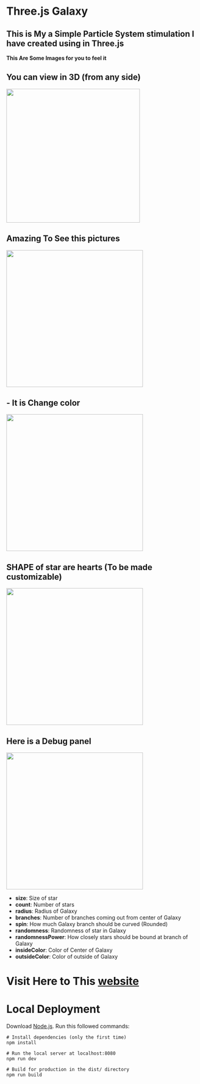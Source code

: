 # Three.js Galaxy 

## This is My a Simple Particle System stimulation I have created using in Three.js


**This Are Some Images for you to feel it**
## You can view in 3D (from any side)
<img src="https://user-images.githubusercontent.com/75653580/171162588-f41bb635-843a-4d4d-9ad5-5d94bcc3a784.jpg" height=350>

## Amazing To See this pictures 
<img src="https://user-images.githubusercontent.com/75653580/171162622-21a2f050-37e9-4bd4-9e23-2d3752ae738c.jpg" height= 358>

 ## - It is Change color 
<img src="https://user-images.githubusercontent.com/75653580/171162616-bd6d095c-49e3-4e0f-8fb7-c43aceae0644.jpg" height= 358>

## SHAPE of star are hearts (To be made customizable)
<img src="https://user-images.githubusercontent.com/75653580/171162598-d82ffbec-b187-42b1-8a2f-081c490ce761.jpg" height= 358>

## Here is a Debug panel 
<img src="https://user-images.githubusercontent.com/75653580/171162619-98ab31d2-c359-42a0-8282-dac6ee1b68e6.jpg" height= 358>

- **size**: Size of star
- **count**: Number of stars
- **radius**: Radius of Galaxy
- **branches**: Number of branches coming out from center of Galaxy
- **spin**: How much Galaxy branch should be curved (Rounded)
- **randomness**: Randomness of star in Galaxy
- **randomnessPower**: How closely stars should be bound at branch of Galaxy
- **insideColor**: Color of Center of Galaxy
- **outsideColor**: Color of outside of Galaxy

# Visit Here to This [website](https://parthiv11.github.io/Galaxy_using_threejs/)

# Local Deployment

Download [Node.js](https://nodejs.org/en/download/).
Run this followed commands:

``` node
# Install dependencies (only the first time)
npm install

# Run the local server at localhost:8080
npm run dev

# Build for production in the dist/ directory
npm run build
```



